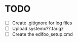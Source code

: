 # TODO

- [ ] Create .gitignore for log  files
- [ ] Upload systemx??.tar.gz
- [ ] Create the edifoo_setup.cmd